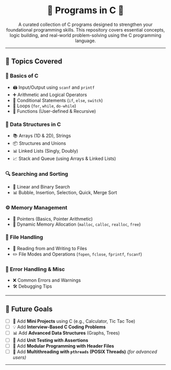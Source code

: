 <h1 align="center">🔧 Programs in C 🔬</h1>

<p align="center">
  A curated collection of C programs designed to strengthen your foundational programming skills. This repository covers essential concepts, logic building, and real-world problem-solving using the C programming language.
</p>

---

## 📘 Topics Covered

### 🧱 Basics of C
- 🖨️ Input/Output using `scanf` and `printf`
- ➕ Arithmetic and Logical Operators
- 🔀 Conditional Statements (`if`, `else`, `switch`)
- 🔁 Loops (`for`, `while`, `do-while`)
- 🧮 Functions (User-defined & Recursive)

### 🧺 Data Structures in C
- 📚 Arrays (1D & 2D), Strings
- 📦 Structures and Unions
- 📊 Linked Lists (Singly, Doubly)
- 📈 Stack and Queue (using Arrays & Linked Lists)

### 🔍 Searching and Sorting
- 🔎 Linear and Binary Search
- 📊 Bubble, Insertion, Selection, Quick, Merge Sort

### ⚙️ Memory Management
- 🧠 Pointers (Basics, Pointer Arithmetic)
- 🧱 Dynamic Memory Allocation (`malloc`, `calloc`, `realloc`, `free`)

### 📁 File Handling
- 📖 Reading from and Writing to Files
- ✏️ File Modes and Operations (`fopen`, `fclose`, `fprintf`, `fscanf`)

### 🚨 Error Handling & Misc
- ❌ Common Errors and Warnings
- 🛠️ Debugging Tips

---

## 🎯 Future Goals

- [ ] 📐 Add **Mini Projects** using C (e.g., Calculator, Tic Tac Toe)
- [ ] 💡 Add **Interview-Based C Coding Problems**
- [ ] 📊 Add **Advanced Data Structures** (Graphs, Trees)
- [ ] 🧪 Add **Unit Testing with Assertions**
- [ ] 📂 Add **Modular Programming with Header Files**
- [ ] 🧵 Add **Multithreading with `pthreads` (POSIX Threads)** *(for advanced users)*

---

